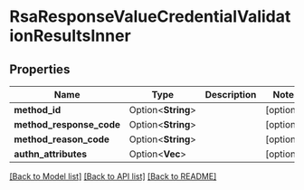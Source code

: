 # RsaResponseValueCredentialValidationResultsInner

## Properties

Name | Type | Description | Notes
------------ | ------------- | ------------- | -------------
**method_id** | Option<**String**> |  | [optional]
**method_response_code** | Option<**String**> |  | [optional]
**method_reason_code** | Option<**String**> |  | [optional]
**authn_attributes** | Option<**Vec<String>**> |  | [optional]

[[Back to Model list]](../README.md#documentation-for-models) [[Back to API list]](../README.md#documentation-for-api-endpoints) [[Back to README]](../README.md)


